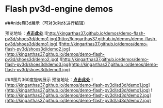 Flash pv3d-engine demos
================================

###nide鞋3d展示（可对3d物体进行编辑）

预览地址：[**点击此处**](http://kingarthas37.github.io/demos/demo-flash-pv3d/shoes3d/index.html)
![http://kingarthas37.github.io/demos/demo-flash-pv3d/shoes3d/demo1.jpg](http://kingarthas37.github.io/demos/demo-flash-pv3d/shoes3d/demo1.jpg)
![http://kingarthas37.github.io/demos/demo-flash-pv3d/shoes3d/demo2.jpg](http://kingarthas37.github.io/demos/demo-flash-pv3d/shoes3d/demo2.jpg)
![http://kingarthas37.github.io/demos/demo-flash-pv3d/shoes3d/demo3.jpg](http://kingarthas37.github.io/demos/demo-flash-pv3d/shoes3d/demo3.jpg)


###图片360度旋转展示
预览地址：[**点击此处**](http://kingarthas37.github.io/demos/demo-flash-pv3d/ad3d/index.html)
![http://kingarthas37.github.io/demos/demo-flash-pv3d/ad3d/demo1.jpg](http://kingarthas37.github.io/demos/demo-flash-pv3d/ad3d/demo1.jpg)
![http://kingarthas37.github.io/demos/demo-flash-pv3d/ad3d/demo2.jpg](http://kingarthas37.github.io/demos/demo-flash-pv3d/ad3d/demo2.jpg)
